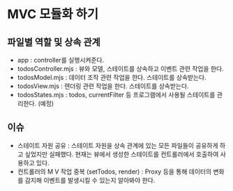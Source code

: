 # MVC 모듈화 하기

## 파일별 역할 및 상속 관계

- app : controller를 실행시켜준다.
- todosController.mjs : 뷰와 모델, 스테이트를 상속하고 이벤트 관련 작업을 한다.
- todosModel.mjs : 데이터 조작 관련 작업을 한다. 스테이트를 상속받는다.
- todosView.mjs : 렌더링 관련 작업을 한다. 스테이트를 상속받는다.
- todosStates.mjs : todos, currentFilter 등 프로그램에서 사용될 스테이트를 관리한다. (예정)

## 이슈

- 스테이트 자원 공유 : 스테이트 자원을 상속 관계에 있는 모든 파일들이 공유하게 하고 싶었지만 실패했다. 현재는 뷰에서 생성한 스테이트를 컨트롤러에서 호출하여 사용하고 있다.
- 컨트롤러의 M V 작업 중복 (setTodos, render) : Proxy 등을 통해 데이터의 변화를 감지해 이벤트를 발생시킬 수 있는지 알아봐야 한다.
